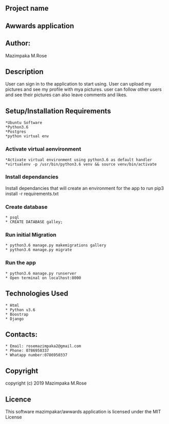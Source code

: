 ## Project name
## Awwards application
## Author:
Mazimpaka M.Rose
## Description
User can sign in to the application to start using.
User can upload my pictures and see my profile with mya pictures.
user can follow other users and see their pictures can also leave comments and likes. 

## Setup/Installation Requirements
    *Ubuntu Software
    *Python3.6
    *Postgres
    *python virtual env

### Activate virtual aenvironment
    *Activate virtual environment using python3.6 as default handler
    *virtualenv -p /usr/bin/python3.6 venv && source venv/bin/activate
### Install dependancies
Install dependancies that will create an environment for the app to run pip3 install -r requirements.txt
### Create database 
    * psql
    * CREATE DATABASE galley;
### Run initial Migration
    * python3.6 manage.py makemigrations gallery
    * python3.6 manage.py migrate
### Run the app
    * python3.6 manage.py runserver
    * Open terminal on localhost:8000


## Technologies Used
    * Html
    * Python v3.6
    * Boostrap
    * Django
 

## Contacts:

    * Email: rosemazimpaka2@gmail.com
    * Phone: 0786950337
    * Whatapp number:0786950337


## Copyright
 copyright (c) 2019 Mazimpaka M.Rose

## Licence
 This software mazimpakar/awwards application is licensed under the MIT License
